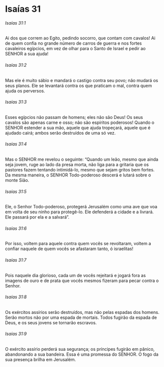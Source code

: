 # Isaías 31

###### Isaías 31:1

Ai dos que correm ao Egito, pedindo socorro, que contam com cavalos! Ai de quem confia no grande número de carros de guerra e nos fortes cavaleiros egípcios, em vez de olhar para o Santo de Israel e pedir ao SENHOR a sua ajuda!

###### Isaías 31:2

Mas ele é muito sábio e mandará o castigo contra seu povo; não mudará os seus planos. Ele se levantará contra os que praticam o mal, contra quem ajuda os perversos.

###### Isaías 31:3

Esses egípcios não passam de homens; eles não são Deus! Os seus cavalos são apenas carne e osso; não são espíritos poderosos! Quando o SENHOR estender a sua mão, aquele que ajuda tropeçará, aquele que é ajudado cairá; ambos serão destruídos de uma só vez.

###### Isaías 31:4

Mas o SENHOR me revelou o seguinte: “Quando um leão, mesmo que ainda seja jovem, ruge ao lado da presa morta, não liga para a gritaria que os pastores fazem tentando intimidá-lo, mesmo que sejam gritos bem fortes. Da mesma maneira, o SENHOR Todo-poderoso descerá e lutará sobre o monte Sião.

###### Isaías 31:5

Ele, o Senhor Todo-poderoso, protegerá Jerusalém como uma ave que voa em volta de seu ninho para protegê-lo. Ele defenderá a cidade e a livrará. Ele passará por ela e a salvará”.

###### Isaías 31:6

Por isso, voltem para aquele contra quem vocês se revoltaram, voltem a confiar naquele de quem vocês se afastaram tanto, ó israelitas!

###### Isaías 31:7

Pois naquele dia glorioso, cada um de vocês rejeitará e jogará fora as imagens de ouro e de prata que vocês mesmos fizeram para pecar contra o Senhor.

###### Isaías 31:8

Os exércitos assírios serão destruídos, mas não pelas espadas dos homens. Serão mortos não por uma espada de mortais. Todos fugirão da espada de Deus, e os seus jovens se tornarão escravos.

###### Isaías 31:9

O exército assírio perderá sua segurança; os príncipes fugirão em pânico, abandonando a sua bandeira. Essa é uma promessa do SENHOR. O fogo da sua presença brilha em Jerusalém.

